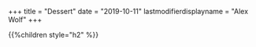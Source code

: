 +++
title = "Dessert"
date = "2019-10-11"
lastmodifierdisplayname = "Alex Wolf"
+++

{{%children style="h2" %}}

